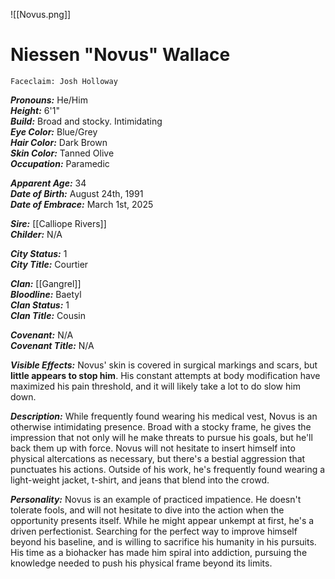 ![[Novus.png]]
# Niessen "Novus" Wallace
	Faceclaim: Josh Holloway

***Pronouns:*** He/Him  
***Height:*** 6'1"  
***Build:*** Broad and stocky. Intimidating  
***Eye Color:*** Blue/Grey  
***Hair Color:*** Dark Brown  
***Skin Color:*** Tanned Olive  
***Occupation:*** Paramedic  

***Apparent Age:*** 34  
***Date of Birth:*** August 24th, 1991  
***Date of Embrace:*** March 1st, 2025  

***Sire:*** [[Calliope Rivers]]  
***Childer:*** N/A  

***City Status:*** 1  
***City Title:*** Courtier  

***Clan:*** [[Gangrel]]  
***Bloodline:*** Baetyl  
***Clan Status:*** 1  
***Clan Title:*** Cousin  

***Covenant:*** N/A  
***Covenant Title:*** N/A  

***Visible Effects:*** Novus' skin is covered in surgical markings and scars, but **little appears to stop him**. His constant attempts at body modification have maximized his pain threshold, and it will likely take a lot to do slow him down.

***Description:*** While frequently found wearing his medical vest, Novus is an otherwise intimidating presence. Broad with a stocky frame, he gives the impression that not only will he make threats to pursue his goals, but he'll back them up with force. Novus will not hesitate to insert himself into physical altercations as necessary, but there's a bestial aggression that punctuates his actions. Outside of his work, he's frequently found wearing a light-weight jacket, t-shirt, and jeans that blend into the crowd.

***Personality:*** Novus is an example of practiced impatience. He doesn't tolerate fools, and will not hesitate to dive into the action when the opportunity presents itself. While he might appear unkempt at first, he's a driven perfectionist. Searching for the perfect way to improve himself beyond his baseline, and is willing to sacrifice his humanity in his pursuits. His time as a biohacker has made him spiral into addiction, pursuing the knowledge needed to push his physical frame beyond its limits.